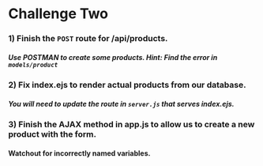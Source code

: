 # Challenge Two

### 1) Finish the `POST` route for /api/products.
##### Use POSTMAN to create some products. Hint: Find the error in `models/product`

### 2) Fix index.ejs to render actual products from our database.
##### You will need to update the route in `server.js` that serves index.ejs.

### 3) Finish the AJAX method in app.js to allow us to create a new product with the form.

#### Watchout for incorrectly named variables.
